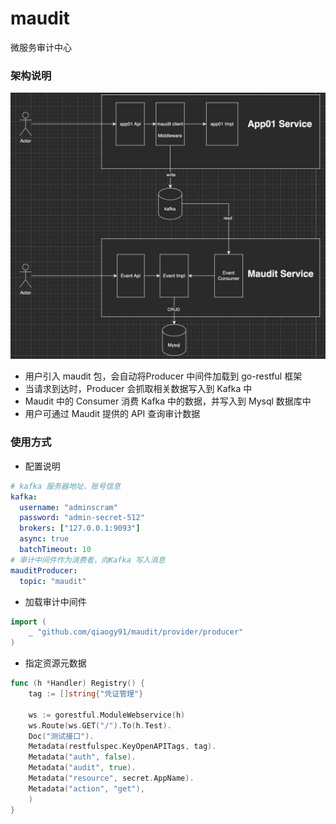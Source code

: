 # maudit
微服务审计中心


### 架构说明
![arch.png](./docs/arch.png)
- 用户引入 maudit 包，会自动将Producer 中间件加载到 go-restful 框架
- 当请求到达时，Producer 会抓取相关数据写入到 Kafka 中
- Maudit 中的 Consumer 消费 Kafka 中的数据，并写入到 Mysql 数据库中
- 用户可通过 Maudit 提供的 API 查询审计数据


### 使用方式
- 配置说明
```yaml
# kafka 服务器地址、账号信息
kafka:
  username: "adminscram"
  password: "admin-secret-512"
  brokers: ["127.0.0.1:9093"]
  async: true
  batchTimeout: 10
# 审计中间件作为消费者，向Kafka 写入消息
mauditProducer:
  topic: "maudit"
```
- 加载审计中间件
```go
import (
    _ "github.com/qiaogy91/maudit/provider/producer"
)
```
- 指定资源元数据
```go
func (h *Handler) Registry() {
    tag := []string{"凭证管理"}
    
    ws := gorestful.ModuleWebservice(h)
    ws.Route(ws.GET("/").To(h.Test).
    Doc("测试接口").
    Metadata(restfulspec.KeyOpenAPITags, tag).
    Metadata("auth", false).
    Metadata("audit", true).
    Metadata("resource", secret.AppName).
    Metadata("action", "get"),
    )
}
```